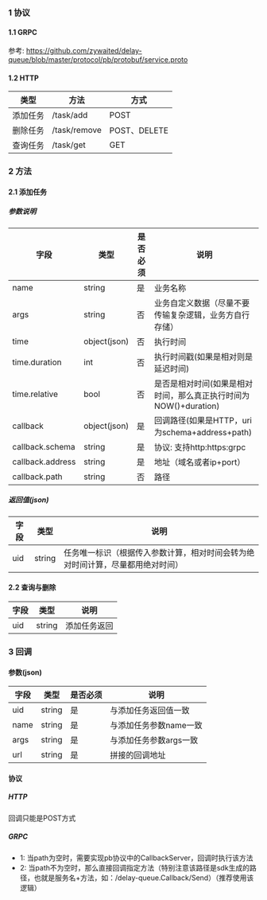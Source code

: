 ### 1 协议

#### 1.1 GRPC

参考: https://github.com/zywaited/delay-queue/blob/master/protocol/pb/protobuf/service.proto

#### 1.2 HTTP

| 类型     | 方法         | 方式         |
| -------- | ------------ | ------------ |
| 添加任务 | /task/add    | POST         |
| 删除任务 | /task/remove | POST、DELETE |
| 查询任务 | /task/get    | GET          |

### 2 方法
#### 2.1 添加任务
##### 参数说明
|       字段       |     类型     | 是否必须 |                             说明                             |
| -------------- | ---------- | ------ | ---------------------------------------------------------- |
|       name       |    string    |    是    |    业务名称    |
|       args       |    string    |    否    |    业务自定义数据（尽量不要传输复杂逻辑，业务方自行存储）    |
|       time       | object(json) |    否    |                           执行时间                           |
|  time.duration   |      int      |    否    |              执行时间戳(如果是相对则是延迟时间)              |
|  time.relative   |     bool     |    否    | 是否是相对时间(如果是相对时间，那么真正执行时间为NOW()+duration) |
|     callback     | object(json) |    是    |        回调路径(如果是HTTP，uri为schema+address+path)        |
| callback.schema  |    string     |    是    |                  协议: 支持http:https:grpc                   |
| callback.address |    string    |    是    |                   地址（域名或者ip+port）                    |
|  callback.path   |    string    |    否    |                             路径                             |

##### 返回值(json)
| 字段 | 类型   | 说明                                                         |
| ---- | ------ | ------------------------------------------------------------ |
| uid  | string | 任务唯一标识（根据传入参数计算，相对时间会转为绝对时间计算，尽量都用绝对时间） |

#### 2.2 查询与删除
| 字段 | 类型   | 说明                                                         |
| ---- | ------ | ------------------------------------------------------------ |
| uid  | string | 添加任务返回 |

### 3 回调
#### 参数(json)

| 字段 | 类型   | 是否必须 | 说明                   |
| ---- | ------ | -------- | ---------------------- |
| uid  | string | 是       | 与添加任务返回值一致   |
| name | string | 是       | 与添加任务参数name一致 |
| args | string | 是       | 与添加任务参数args一致 |
| url  | string | 是       | 拼接的回调地址         |

#### 协议
##### HTTP
回调只能是POST方式

##### GRPC
* 1: 当path为空时，需要实现pb协议中的CallbackServer，回调时执行该方法
* 2: 当path不为空时，那么直接回调指定方法（特别注意该路径是sdk生成的路径，也就是服务名+方法，如：/delay-queue.Callback/Send）（推荐使用该逻辑）